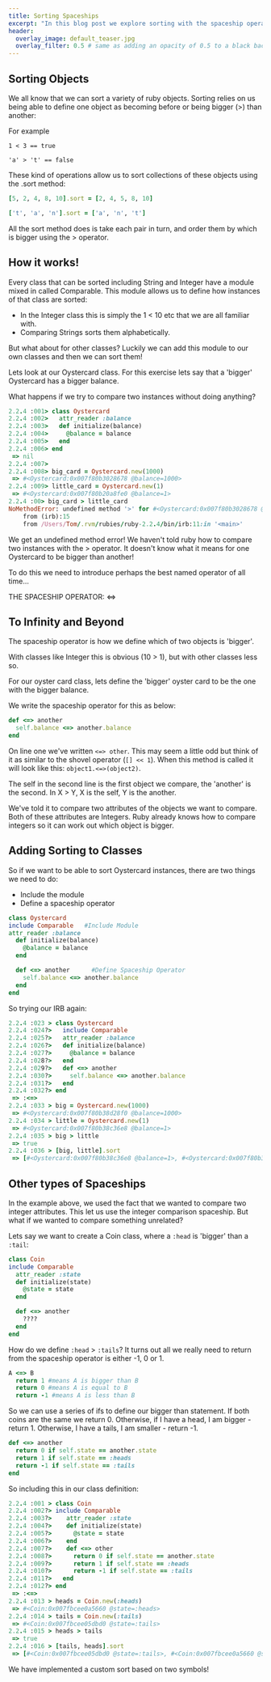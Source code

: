 ```yaml
---
title: Sorting Spaceships
excerpt: "In this blog post we explore sorting with the spaceship operator!"
header:
  overlay_image: default_teaser.jpg
  overlay_filter: 0.5 # same as adding an opacity of 0.5 to a black background
---
```

## Sorting Objects

We all know that we can sort a variety of ruby objects. Sorting relies on us being able to define one object as becoming before or being bigger (>) than another:

For example

`1 < 3 == true`

`'a' > 't' == false`

These kind of operations allow us to sort collections of these objects using the .sort method:

```ruby
[5, 2, 4, 8, 10].sort = [2, 4, 5, 8, 10]

['t', 'a', 'n'].sort = ['a', 'n', 't']
```
All the sort method does is take each pair in turn, and order them by which is bigger using the > operator.

## How it works!

Every class that can be sorted including String and Integer have a module mixed in called Comparable.
This module allows us to define how instances of that class are sorted:

- In the Integer class this is simply the 1 < 10 etc that we are all familiar with.
- Comparing Strings sorts them alphabetically.

But what about for other classes?
Luckily we can add this module to our own classes and then we can sort them!

Lets look at our Oystercard class.
For this exercise lets say that a 'bigger' Oystercard has a bigger balance.

What happens if we try to compare two instances without doing anything?

```ruby
2.2.4 :001> class Oystercard
2.2.4 :002>   attr_reader :balance
2.2.4 :003>   def initialize(balance)
2.2.4 :004>     @balance = balance
2.2.4 :005>   end
2.2.4 :006> end    
 => nil
2.2.4 :007>
2.2.4 :008> big_card = Oystercard.new(1000)
 => #<Oystercard:0x007f80b3028678 @balance=1000>
2.2.4 :009> little_card = Oystercard.new(1)
 => #<Oystercard:0x007f80b20a8fe0 @balance=1>
2.2.4 :00> big_card > little_card
NoMethodError: undefined method '>' for #<Oystercard:0x007f80b3028678 @balance=1000>
	from (irb):15
	from /Users/Tom/.rvm/rubies/ruby-2.2.4/bin/irb:11:in '<main>'
```
We get an undefined method error! We haven't told ruby how to compare two instances with the > operator.
It doesn't know what it means for one Oystercard to be bigger than another!

To do this we need to introduce perhaps the best named operator of all time...

THE SPACESHIP OPERATOR: <=>

## To Infinity and Beyond

The spaceship operator is how we define which of two objects is 'bigger'.

With classes like Integer this is obvious (10 > 1), but with other classes less so.

For our oyster card class, lets define the 'bigger' oyster card to be the one with the bigger balance.

We write the spaceship operator for this as below:

```ruby
def <=> another
  self.balance <=> another.balance
end
```
On line one we've written `<=> other`.
This may seem a little odd but think of it as similar to the shovel operator (`[] << 1`).
When this method is called it will look like this: `object1.<=>(object2)`.

The self in the second line is the first object we compare, the 'another' is the second.
In X > Y, X is the self, Y is the another.

We've told it to compare two attributes of the objects we want to compare.
Both of these attributes are Integers.
Ruby already knows how to compare integers so it can work out which object is bigger.

## Adding Sorting to Classes

So if we want to be able to sort Oystercard instances, there are two things we need to do:

- Include the module
- Define a spaceship operator

```ruby
class Oystercard
include Comparable   #Include Module
attr_reader :balance
  def initialize(balance)
    @balance = balance
  end

  def <=> another      #Define Spaceship Operator
    self.balance <=> another.balance
  end
end
```
So trying our IRB again:

```ruby
2.2.4 :023 > class Oystercard
2.2.4 :024?>   include Comparable
2.2.4 :025?>   attr_reader :balance
2.2.4 :026?>   def initialize(balance)
2.2.4 :027?>     @balance = balance
2.2.4 :028?>   end
2.2.4 :029?>   def <=> another
2.2.4 :030?>     self.balance <=> another.balance
2.2.4 :031?>   end
2.2.4 :032?> end
 => :<=>
2.2.4 :033 > big = Oystercard.new(1000)
 => #<Oystercard:0x007f80b38d28f0 @balance=1000>
2.2.4 :034 > little = Oystercard.new(1)
 => #<Oystercard:0x007f80b38c36e8 @balance=1>
2.2.4 :035 > big > little
 => true
2.2.4 :036 > [big, little].sort
 => [#<Oystercard:0x007f80b38c36e8 @balance=1>, #<Oystercard:0x007f80b38d28f0 @balance=1000>]
```

## Other types of Spaceships

In the example above, we used the fact that we wanted to compare two integer attributes. This let us use the integer comparison spaceship.
But what if we wanted to compare something unrelated?

Lets say we want to create a Coin class, where a `:head` is 'bigger' than a `:tail`:

```ruby
class Coin
include Comparable
  attr_reader :state
  def initialize(state)
    @state = state
  end

  def <=> another
    ????
  end
end
```
How do we define `:head` > `:tails`?
It turns out all we really need to return from the spaceship operator is either -1, 0 or 1.

```ruby
A <=> B
  return 1 #means A is bigger than B
  return 0 #means A is equal to B
  return -1 #means A is less than B
```
So we can use a series of ifs to define our bigger than statement.
If both coins are the same we return 0.
Otherwise, if I have a head, I am bigger - return 1.
Otherwise, I have a tails, I am smaller - return -1.

```ruby
def <=> another
  return 0 if self.state == another.state
  return 1 if self.state == :heads
  return -1 if self.state == :tails
end
```
So including this in our class definition:

```ruby
2.2.4 :001 > class Coin
2.2.4 :002?> include Comparable
2.2.4 :003?>    attr_reader :state
2.2.4 :004?>    def initialize(state)
2.2.4 :005?>      @state = state
2.2.4 :006?>    end
2.2.4 :007?>    def <=> other
2.2.4 :008?>      return 0 if self.state == another.state
2.2.4 :009?>      return 1 if self.state == :heads
2.2.4 :010?>      return -1 if self.state == :tails
2.2.4 :011?>   end
2.2.4 :012?> end
 => :<=>
2.2.4 :013 > heads = Coin.new(:heads)
 => #<Coin:0x007fbcee0a5660 @state=:heads>
2.2.4 :014 > tails = Coin.new(:tails)
 => #<Coin:0x007fbcee05dbd0 @state=:tails>
2.2.4 :015 > heads > tails
 => true
2.2.4 :016 > [tails, heads].sort
 => [#<Coin:0x007fbcee05dbd0 @state=:tails>, #<Coin:0x007fbcee0a5660 @state=:heads>]
```
We have implemented a custom sort based on two symbols!
